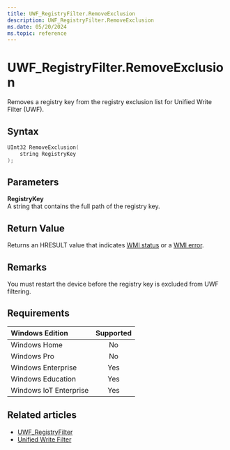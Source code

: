 ```yaml
---
title: UWF_RegistryFilter.RemoveExclusion
description: UWF_RegistryFilter.RemoveExclusion
ms.date: 05/20/2024
ms.topic: reference
---
```


# UWF_RegistryFilter.RemoveExclusion

Removes a registry key from the registry exclusion list for Unified Write Filter (UWF).

## Syntax

```powershell
UInt32 RemoveExclusion(
    string RegistryKey
);
```

## Parameters

**RegistryKey**</br>A string that contains the full path of the registry key.

## Return Value

Returns an HRESULT value that indicates [WMI status](/windows/win32/wmisdk/wmi-non-error-constants) or a [WMI error](/windows/win32/wmisdk/wmi-error-constants).

## Remarks

You must restart the device before the registry key is excluded from UWF filtering.

## Requirements

| Windows Edition        | Supported |
|:-----------------------|:---------:|
| Windows Home           | No        |
| Windows Pro            | No        |
| Windows Enterprise     | Yes       |
| Windows Education      | Yes       |
| Windows IoT Enterprise | Yes       |

## Related articles

- [UWF_RegistryFilter](uwf-registryfilter.md)
- [Unified Write Filter]( index.md)
